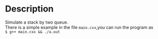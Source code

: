 # Description
Simulate a stack by two queue.   
There is a simple example in the file `main.cxx`,you can run the program as    
`$ g++ main.cxx && ./a.out`
